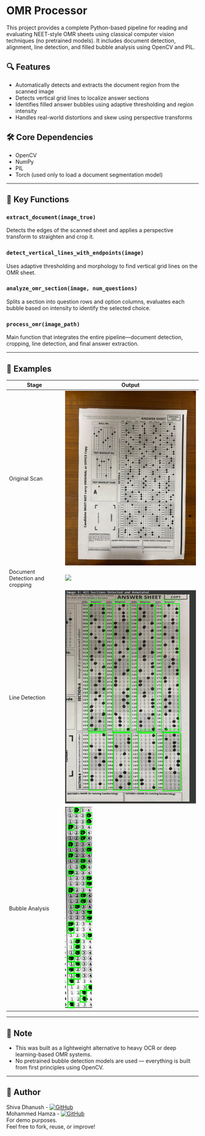 # OMR Processor

This project provides a complete Python-based pipeline for reading and evaluating NEET-style OMR sheets using classical computer vision techniques (no pretrained models). It includes document detection, alignment, line detection, and filled bubble analysis using OpenCV and PIL.

## 🔍 Features

- Automatically detects and extracts the document region from the scanned image
- Detects vertical grid lines to localize answer sections
- Identifies filled answer bubbles using adaptive thresholding and region intensity
- Handles real-world distortions and skew using perspective transforms

## 🛠️ Core Dependencies
- OpenCV
- NumPy
- PIL
- Torch (used only to load a document segmentation model)

---

## 🧠 Key Functions

### `extract_document(image_true)`
Detects the edges of the scanned sheet and applies a perspective transform to straighten and crop it.

### `detect_vertical_lines_with_endpoints(image)`
Uses adaptive thresholding and morphology to find vertical grid lines on the OMR sheet.

### `analyze_omr_section(image, num_questions)`
Splits a section into question rows and option columns, evaluates each bubble based on intensity to identify the selected choice.

### `process_omr(image_path)`
Main function that integrates the entire pipeline—document detection, cropping, line detection, and final answer extraction.

---

## 📂 Examples

| Stage                              | Output                                          |
|------------------------------------|-------------------------------------------------|
| Original Scan                      | ![](examples/omr_brown.jpg)                 |
| Document Detection and cropping    | ![](examples/resized_image.jpg)             |
| Line Detection                     | ![](examples/lines_drawn.png)                |
| Bubble Analysis                    | ![](examples/bubbles_drawn.jpg)               |

---

## 📌 Note
- This was built as a lightweight alternative to heavy OCR or deep learning-based OMR systems.
- No pretrained bubble detection models are used — everything is built from first principles using OpenCV.

---

## 👤 Author
Shiva Dhanush - [![GitHub](https://img.shields.io/badge/GitHub-shiva666-181717?style=flat&logo=github&logoColor=white)](https://github.com/shiva666)  
Mohammed Hamza - [![GitHub](https://img.shields.io/badge/GitHub-hamza08dev-181717?style=flat&logo=github&logoColor=white)](https://github.com/Hamza08dev)  
For demo purposes.  
Feel free to fork, reuse, or improve!

